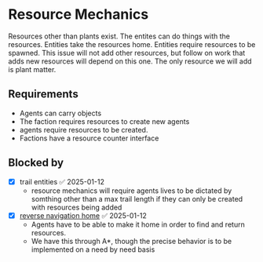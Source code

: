 
# Resource Mechanics

Resources other than plants exist. The entites can do things with the resources. Entities take the resources home. Entities require resources to be spawned. 
This issue will not add other resources, but follow on work that adds new resources will depend on this one. The only resource we will add is plant matter.

## Requirements

- Agents can carry objects
- The faction requires resources to create new agents
- agents require resources to be created.
- Factions have a resource counter interface

## Blocked by

- [x] trail entities ✅ 2025-01-12
  - resource mechanics will require agents lives to
  be dictated by somthing other than a max trail length if they can only be created with resources being added
- [x] [reverse navigation home](reverse%20navigation%20home.md) ✅ 2025-01-12
  - Agents have to be able to make it home in order to find and return resources.
  - We have this through A*, though the precise behavior is to be implemented on a need by need basis
